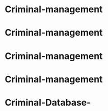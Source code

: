 # Criminal-management
# Criminal-management
# Criminal-management
# Criminal-management
# Criminal-Database-
